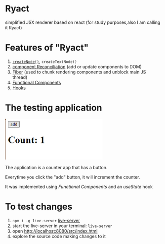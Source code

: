 # Ryact

simplified JSX renderer based on react (for study purposes,also I am calling it Ryact)

# Features of "Ryact"

1. [`createNode()`](https://react.dev/reference/react/createElement), `createTextNode()`
2. [component Reconciliation](https://legacy.reactjs.org/docs/reconciliation.html) (add or update components to DOM)
3. [Fiber](https://github.com/acdlite/react-fiber-architecture) (used to chunk rendering components and unblock main JS thread)
4. [Functional Components](https://legacy.reactjs.org/docs/components-and-props.html#:~:text=on%20the%20screen.-,Function,-and%20Class%20Components)
5. [Hooks](https://legacy.reactjs.org/docs/hooks-rules.html#gatsby-focus-wrapper)

# The testing application

<img src="./assets/running-application.png" alt="counter-app"/>

The application is a counter app that has a button.

Everytime you click the "add" button, it will increment the counter.

It was implemented using _Functional Components_ and an _useState_ hook

# To test changes

1. `npm i -g live-server` [live-server](https://www.npmjs.com/package/live-server)
2. start the live-server in your terminal: `live-server`
3. open [http://localhost:8080/src/index.html](http://localhost:8080/src/index.html)
4. explore the source code making changes to it
